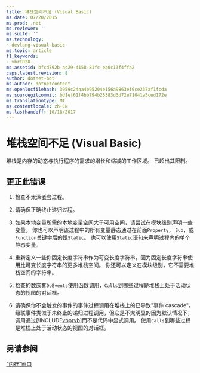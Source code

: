 ```yaml
---
title: 堆栈空间不足 (Visual Basic)
ms.date: 07/20/2015
ms.prod: .net
ms.reviewer: ''
ms.suite: ''
ms.technology:
- devlang-visual-basic
ms.topic: article
f1_keywords:
- vbrID28
ms.assetid: bfcd792b-ac29-4158-81fc-ea0c13f4ffa2
caps.latest.revision: 8
author: dotnet-bot
ms.author: dotnetcontent
ms.openlocfilehash: 3959c24aa4e95204e156a9863ef0ce237af1fcda
ms.sourcegitcommit: bd1ef61f4bb794b25383d3d72e71041a5ced172e
ms.translationtype: MT
ms.contentlocale: zh-CN
ms.lasthandoff: 10/18/2017
---
```

# <a name="out-of-stack-space-visual-basic"></a>堆栈空间不足 (Visual Basic)
堆栈是内存的动态与执行程序的需求的增长和缩减的工作区域。 已超出其限制。  
  
## <a name="to-correct-this-error"></a>更正此错误  
  
1.  检查不太深嵌套过程。  
  
2.  请确保正确终止递归过程。  
  
3.  如果本地变量所需的本地变量空间大于可用空间，请尝试在模块级别声明一些变量。 你也可以声明该过程中的所有变量静态通过在前面`Property`， `Sub`，或`Function`关键字后的跟`Static`。 也可以使用`Static`语句来声明过程内的单个静态变量。  
  
4.  重新定义一些你固定长度字符串作为可变长度字符串，因为固定长度字符串使用比可变长度字符串的更多堆栈空间。 你还可以定义在模块级别，它不需要堆栈空间的字符串。  
  
5.  检查的数嵌套`DoEvents`使用函数调用，`Calls`到哪些过程是堆栈上处于活动状态的视图的对话框。  
  
6.  请确保你不会触发的事件的事件过程调用在堆栈上的已导致"事件 cascade"。 级联事件类似于未终止的递归过程调用，但它是不太明显的因为默认情况下，调用通过[!INCLUDE[vbprvb](~/includes/vbprvb-md.md)]而不是代码中显式调用。 使用`Calls`到哪些过程是堆栈上处于活动状态的视图的对话框。  
  
## <a name="see-also"></a>另请参阅  
 [“内存”窗口](/visualstudio/debugger/memory-windows)
